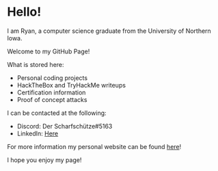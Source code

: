 # Hello!
I am Ryan, a computer science graduate from the University of Northern Iowa.

Welcome to my GitHub Page!

What is stored here:

- Personal coding projects
- HackTheBox and TryHackMe writeups
- Certification information
- Proof of concept attacks

I can be contacted at the following:

- Discord: Der Scharfschütze#5163
- LinkedIn: [Here](https://www.linkedin.com/in/ryan-wehrman/)

For more information my personal website can be found [here](ryanwehrman.com)!

I hope you enjoy my page!
